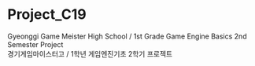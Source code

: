 # Project_C19
Gyeonggi Game Meister High School / 1st Grade Game Engine Basics 2nd Semester Project  
경기게임마이스터고 / 1학년 게임엔진기초 2학기 프로젝트
